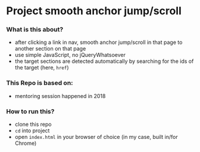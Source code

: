 # Project smooth anchor jump/scroll

### What is this about?

- after clicking a link in nav, smooth anchor jump/scroll in that page to another section on that page
- use simple JavaScript, no jQueryWhatsoever
- the target sections are detected automatically by searching for the ids of the target (here, `href`)

### This Repo is based on:

- mentoring session happened in 2018

### How to run this?

- clone this repo
- `cd` into project
- open `index.html` in your browser of choice (in my case, built in/for Chrome)
